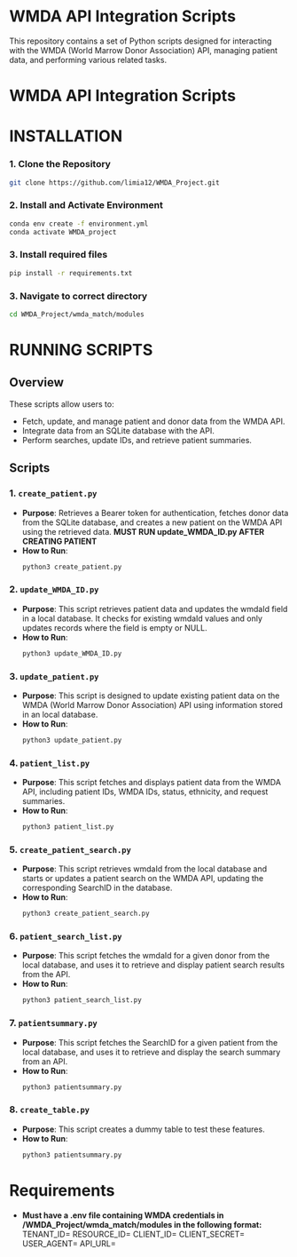 # WMDA API Integration Scripts

This repository contains a set of Python scripts designed for interacting with the WMDA (World Marrow Donor Association) API, managing patient data, and performing various related tasks.

# WMDA API Integration Scripts

# **INSTALLATION**

### 1. Clone the Repository
```bash
git clone https://github.com/limia12/WMDA_Project.git
```
### 2. Install and Activate Environment
```bash
conda env create -f environment.yml
conda activate WMDA_project
```
### 3. Install required files
```bash
pip install -r requirements.txt
```
### 3. Navigate to correct directory
```bash
cd WMDA_Project/wmda_match/modules
```
# **RUNNING SCRIPTS**

## Overview

These scripts allow users to:
- Fetch, update, and manage patient and donor data from the WMDA API.
- Integrate data from an SQLite database with the API.
- Perform searches, update IDs, and retrieve patient summaries.

## Scripts

### 1. `create_patient.py`
- **Purpose**: Retrieves a Bearer token for authentication, fetches donor data from the SQLite database, and creates a new patient on the WMDA API using the retrieved data. **MUST RUN update_WMDA_ID.py AFTER CREATING PATIENT**
- **How to Run**:
  ```bash
  python3 create_patient.py

### 2. `update_WMDA_ID.py`
- **Purpose**: This script retrieves patient data and updates the wmdaId field in a local database. It checks for existing wmdaId values and only updates records where the field is empty or NULL.
- **How to Run**:
  ```bash
  python3 update_WMDA_ID.py

### 3. `update_patient.py`
- **Purpose**: This script is designed to update existing patient data on the WMDA (World Marrow Donor Association) API using information stored in an local database. 
- **How to Run**:
  ```bash
  python3 update_patient.py

### 4. `patient_list.py`
- **Purpose**: This script fetches and displays patient data from the WMDA API, including patient IDs, WMDA IDs, status, ethnicity, and request summaries.
- **How to Run**:
  ```bash
  python3 patient_list.py

### 5. `create_patient_search.py`
- **Purpose**: This script retrieves wmdaId from the local database and starts or updates a patient search on the WMDA API, updating the corresponding SearchID in the database.
- **How to Run**:
  ```bash
  python3 create_patient_search.py

### 6. `patient_search_list.py`
- **Purpose**: This script fetches the wmdaId for a given donor from the local database, and uses it to retrieve and display patient search results from the API.
- **How to Run**:
  ```bash
  python3 patient_search_list.py

### 7. `patientsummary.py`
- **Purpose**: This script fetches the SearchID for a given patient from the local database, and uses it to retrieve and display the search summary from an API.
- **How to Run**:
  ```bash
  python3 patientsummary.py

### 8. `create_table.py`
- **Purpose**: This script creates a dummy table to test these features. 
- **How to Run**:
  ```bash
  python3 patientsummary.py

# Requirements
- **Must have a .env file containing WMDA credentials in /WMDA_Project/wmda_match/modules in the following format:**
TENANT_ID=
RESOURCE_ID=
CLIENT_ID=
CLIENT_SECRET=
USER_AGENT=
API_URL=
